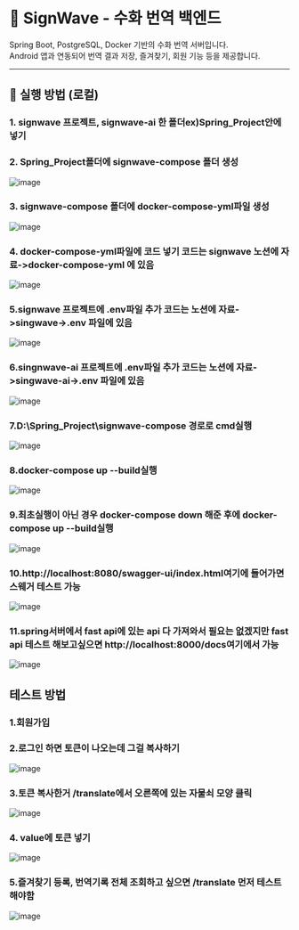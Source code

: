 # 🧠 SignWave - 수화 번역 백엔드

Spring Boot, PostgreSQL, Docker 기반의 수화 번역 서버입니다.  
Android 앱과 연동되어 번역 결과 저장, 즐겨찾기, 회원 기능 등을 제공합니다.

---

## 🚀 실행 방법 (로컬)

### 1. signwave 프로젝트, signwave-ai 한 폴더ex)Spring_Project안에 넣기

### 2. Spring_Project폴더에 signwave-compose 폴더 생성
![image](https://github.com/user-attachments/assets/420516e5-103e-41cb-8303-8b4f0cef2a7b)

### 3.  signwave-compose 폴더에 docker-compose-yml파일 생성
![image](https://github.com/user-attachments/assets/941c333d-2b1f-49b6-aff8-897429982b68)

### 4. docker-compose-yml파일에 코드 넣기 코드는 signwave 노션에 자료->docker-compose-yml 에 있음
![image](https://github.com/user-attachments/assets/3c5ee658-f1ac-4b20-b45b-69bb770a0c5c)

### 5.signwave 프로젝트에 .env파일 추가 코드는 노션에 자료->singwave->.env 파일에 있음
![image](https://github.com/user-attachments/assets/f6a23de9-9865-4010-8b59-82d05b27b37d)

### 6.singnwave-ai 프로젝트에 .env파일 추가 코드는 노션에 자료->singwave-ai->.env 파일에 있음
![image](https://github.com/user-attachments/assets/aebbdb26-6c0d-47a7-ba6c-104b5b254bd3)

### 7.D:\Spring_Project\signwave-compose 경로로 cmd실행
![image](https://github.com/user-attachments/assets/f2539cf1-3800-4c55-bc67-bf1aa5c0228d)

### 8.docker-compose up --build실행
![image](https://github.com/user-attachments/assets/2db3a328-7eef-4dfe-9f36-de80a167593d)

### 9.최초실행이 아닌 경우 docker-compose down 해준 후에 docker-compose up --build실행
![image](https://github.com/user-attachments/assets/7adf52fc-718d-40a6-84c3-5732da9cb3e4)

### 10.http://localhost:8080/swagger-ui/index.html여기에 들어가면 스웨거 테스트 가능
![image](https://github.com/user-attachments/assets/d4d28db1-b4fe-47dc-a74e-854e06d52e77)

### 11.spring서버에서 fast api에 있는 api 다 가져와서 필요는 없겠지만 fast api 테스트 해보고싶으면 http://localhost:8000/docs여기에서 가능
![image](https://github.com/user-attachments/assets/da31936d-40ec-4089-af35-02df3fafbad5)


## 테스트 방법
### 1.회원가입

### 2.로그인 하면 토큰이 나오는데 그걸 복사하기
![image](https://github.com/user-attachments/assets/35e84e33-d332-4691-899a-ce3ac641d07e)

### 3.토큰 복사한거 /translate에서 오른쪽에 있는 자물쇠 모양 클릭
![image](https://github.com/user-attachments/assets/6012bbd6-976b-4830-b12e-b3cb51dfe5f8)
### 4. value에 토큰 넣기
![image](https://github.com/user-attachments/assets/55172b02-7083-42a8-88b7-504d39c15a17)

### 5.즐겨찾기 등록, 번역기록 전체 조회하고 싶으면 /translate 먼저 테스트해야함
![image](https://github.com/user-attachments/assets/70ef5a69-4276-4d77-a865-80f303f3664e)




